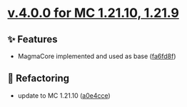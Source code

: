 # [v.4.0.0 for MC 1.21.10, 1.21.9](https://github.com/XxRexRaptorxX/Nexus/compare/v.4.0.0-dev1...v.4.0.0-dev5)

## ✨ Features

- MagmaCore implemented and used as base ([fa6fd8f](https://github.com/XxRexRaptorxX/Nexus/commit/fa6fd8f52985974b6bf8726ddc403f99fd3b4ebf))

## 🔨 Refactoring

- update to MC 1.21.10 ([a0e4cce](https://github.com/XxRexRaptorxX/Nexus/commit/a0e4cce823d1aec271d13709b6e71b5adcd9c56a))

